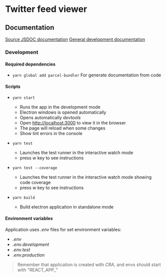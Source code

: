 # Twitter feed viewer

## Documentation
[Source JSDOC documentation](./docs/index.html)
[General development documentation](./README_SOURCES.md)

### Development
#### Required dependencies
* `yarn global add parcel-bundler` For generate documentation from code

#### Scripts

* `yarn start`
    * Runs the app in the development mode
    * Electron windows is opened automatically
    * Opens automatically _devtools_
    * Open [http://localhost:3000](http://localhost:3000) to view it in the browser
    * The page will reload when some changes
    * Show lint errors in the console

* `yarn test`
    * Launches the test runner in the interactive watch mode
    * press *w* key to see instructions
    
* `yarn test --coverage`
    * Launches the test runner in the interactive watch mode showing code coverage
    * press *w* key to see instructions

*  `yarn build`
    * Build electron application in standalone mode

#### Environment variables
Application uses _.env_ files for set environment variables:
* _.env_
* _.env.development_
* _.env.test_
* _.env.production_
> Remember that application is created with _CRA_, and envs should start with "REACT_APP_"
